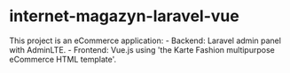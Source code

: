 # internet-magazyn-laravel-vue

This project is an eCommerce application: - Backend: Laravel admin panel with AdminLTE. - Frontend: Vue.js using 'the Karte Fashion multipurpose eCommerce HTML template'.
